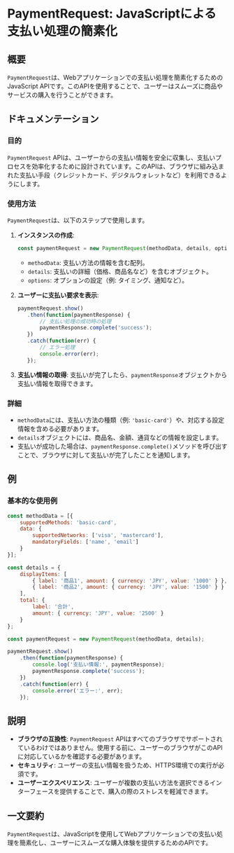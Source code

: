 <!--
Meta Description: # PaymentRequest: JavaScriptによる支払い処理の簡素化 ## 概要 `PaymentRequest`は、Webアプリケーションでの支払い処理を簡素化するためのJavaScript APIです。このAPIを使用することで、ユーザーはスムーズに商品やサービスの購入を行うことがで...
Meta Keywords: paymentrequest, paymentresponse, methoddata, details, const
-->

# PaymentRequest: JavaScriptによる支払い処理の簡素化

## 概要
`PaymentRequest`は、Webアプリケーションでの支払い処理を簡素化するためのJavaScript APIです。このAPIを使用することで、ユーザーはスムーズに商品やサービスの購入を行うことができます。

## ドキュメンテーション

### 目的
`PaymentRequest` APIは、ユーザーからの支払い情報を安全に収集し、支払いプロセスを効率化するために設計されています。このAPIは、ブラウザに組み込まれた支払い手段（クレジットカード、デジタルウォレットなど）を利用できるようにします。

### 使用方法
`PaymentRequest`は、以下のステップで使用します。

1. **インスタンスの作成**:
   ```javascript
   const paymentRequest = new PaymentRequest(methodData, details, options);
   ```
   - `methodData`: 支払い方法の情報を含む配列。
   - `details`: 支払いの詳細（価格、商品名など）を含むオブジェクト。
   - `options`: オプションの設定（例: タイミング、通知など）。

2. **ユーザーに支払い要求を表示**:
   ```javascript
   paymentRequest.show()
      .then(function(paymentResponse) {
          // 支払い処理の成功時の処理
          paymentResponse.complete('success');
      })
      .catch(function(err) {
          // エラー処理
          console.error(err);
      });
   ```

3. **支払い情報の取得**:
   支払いが完了したら、`paymentResponse`オブジェクトから支払い情報を取得できます。

### 詳細
- `methodData`には、支払い方法の種類（例: `'basic-card'`）や、対応する設定情報を含める必要があります。
- `details`オブジェクトには、商品名、金額、通貨などの情報を設定します。
- 支払いが成功した場合は、`paymentResponse.complete()`メソッドを呼び出すことで、ブラウザに対して支払いが完了したことを通知します。

## 例
### 基本的な使用例
```javascript
const methodData = [{
    supportedMethods: 'basic-card',
    data: {
        supportedNetworks: ['visa', 'mastercard'],
        mandatoryFields: ['name', 'email']
    }
}];

const details = {
    displayItems: [
        { label: '商品1', amount: { currency: 'JPY', value: '1000' } },
        { label: '商品2', amount: { currency: 'JPY', value: '1500' } }
    ],
    total: {
        label: '合計',
        amount: { currency: 'JPY', value: '2500' }
    }
};

const paymentRequest = new PaymentRequest(methodData, details);

paymentRequest.show()
    .then(function(paymentResponse) {
        console.log('支払い情報:', paymentResponse);
        paymentResponse.complete('success');
    })
    .catch(function(err) {
        console.error('エラー:', err);
    });
```

## 説明
- **ブラウザの互換性**: `PaymentRequest` APIはすべてのブラウザでサポートされているわけではありません。使用する前に、ユーザーのブラウザがこのAPIに対応しているかを確認する必要があります。
- **セキュリティ**: ユーザーの支払い情報を扱うため、HTTPS環境での実行が必須です。
- **ユーザーエクスペリエンス**: ユーザーが複数の支払い方法を選択できるインターフェースを提供することで、購入の際のストレスを軽減できます。

## 一文要約
`PaymentRequest`は、JavaScriptを使用してWebアプリケーションでの支払い処理を簡素化し、ユーザーにスムーズな購入体験を提供するためのAPIです。